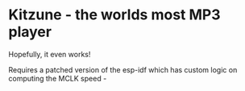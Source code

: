 # Kitzune - the worlds most MP3 player

Hopefully, it even works!

Requires a patched version of the esp-idf which has custom logic on computing the MCLK speed - 

